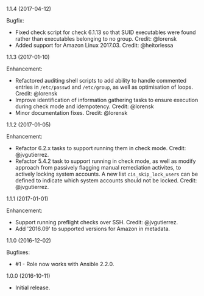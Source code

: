 1.1.4 (2017-04-12)

Bugfix:

* Fixed check script for check 6.1.13 so that SUID executables were found rather than executables belonging to no group. Credit: @lorensk
* Added support for Amazon Linux 2017.03. Credit: @heitorlessa

1.1.3 (2017-01-10)

Enhancement:

* Refactored auditing shell scripts to add ability to handle commented entries in ```/etc/passwd``` and ```/etc/group```, as well as optimisation of loops. Credit: @lorensk
* Improve identification of information gathering tasks to ensure execution during check mode and idempotency. Credit: @lorensk
* Minor documentation fixes. Credit: @lorensk

1.1.2 (2017-01-05)

Enhancement:

* Refactor 6.2.x tasks to support running them in check mode. Credit: @jvgutierrez.
* Refactor 5.4.2 task to support running in check mode, as well as modify approach from passively flagging manual remediation activites, to actively locking system accounts. A new list ```cis_skip_lock_users``` can be defined to indicate which system accounts should not be locked. Credit: @jvgutierrez.

1.1.1 (2017-01-01)

Enhancement:

* Support running preflight checks over SSH. Credit: @jvgutierrez.
* Add '2016.09' to supported versions for Amazon in metadata.

1.1.0 (2016-12-02)

Bugfixes:

* #1 - Role now works with Ansible 2.2.0.

1.0.0 (2016-10-11)

* Initial release.
